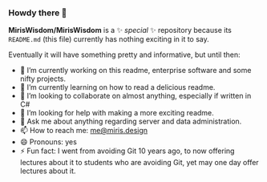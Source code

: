 ### Howdy there 👋

**MirisWisdom/MirisWisdom** is a ✨ _special_ ✨ repository because its `README.md` (this file) currently has nothing exciting in it to say.

Eventually it will have something pretty and informative, but until then:

- 🔭 I’m currently working on this readme, enterprise software and some nifty projects.
- 🌱 I’m currently learning on how to read a delicious readme.
- 👯 I’m looking to collaborate on almost anything, especially if written in C#
- 🤔 I’m looking for help with making a more exciting readme.
- 💬 Ask me about anything regarding server and data administration.
- 📫 How to reach me: me@miris.design
- 😄 Pronouns: yes
- ⚡ Fun fact: I went from avoiding Git 10 years ago, to now offering lectures about it to students who are avoiding Git, yet may one day offer lectures about it.
